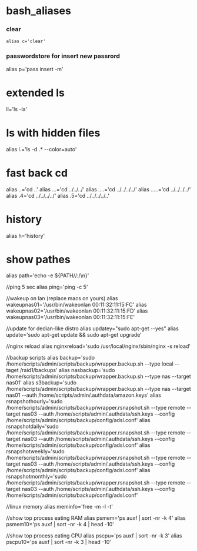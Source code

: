 # bash_aliases

### clear
```
alias c='clear'
```

### passwordstore for insert new passrord
alias p='pass insert -m'

# extended ls
ll='ls -la'

# ls with hidden files
alias l.='ls -d .* --color=auto'

# fast back cd
alias ..='cd ..'
alias ...='cd ../../../'
alias ....='cd ../../../../'
alias .....='cd ../../../../'
alias .4='cd ../../../../'
alias .5='cd ../../../../..'

# history
alias h='history'

# show pathes
alias path='echo -e ${PATH//:/\\n}'

//ping 5 sec
alias ping='ping -c 5'

//wakeup on lan (replace macs on yours)
alias wakeupnas01='/usr/bin/wakeonlan 00:11:32:11:15:FC'
alias wakeupnas02='/usr/bin/wakeonlan 00:11:32:11:15:FD'
alias wakeupnas03='/usr/bin/wakeonlan 00:11:32:11:15:FE'

//update for dedian-like distro
alias updatey="sudo apt-get --yes"
alias update='sudo apt-get update && sudo apt-get upgrade'

//nginx reload 
alias nginxreload='sudo /usr/local/nginx/sbin/nginx -s reload'

//backup scripts
alias backup='sudo /home/scripts/admin/scripts/backup/wrapper.backup.sh --type local --taget /raid1/backups'
alias nasbackup='sudo /home/scripts/admin/scripts/backup/wrapper.backup.sh --type nas --target nas01'
alias s3backup='sudo /home/scripts/admin/scripts/backup/wrapper.backup.sh --type nas --target nas01 --auth /home/scripts/admin/.authdata/amazon.keys'
alias rsnapshothourly='sudo /home/scripts/admin/scripts/backup/wrapper.rsnapshot.sh --type remote --target nas03 --auth /home/scripts/admin/.authdata/ssh.keys --config /home/scripts/admin/scripts/backup/config/adsl.conf'
alias rsnapshotdaily='sudo  /home/scripts/admin/scripts/backup/wrapper.rsnapshot.sh --type remote --target nas03 --auth /home/scripts/admin/.authdata/ssh.keys  --config /home/scripts/admin/scripts/backup/config/adsl.conf'
alias rsnapshotweekly='sudo /home/scripts/admin/scripts/backup/wrapper.rsnapshot.sh --type remote --target nas03 --auth /home/scripts/admin/.authdata/ssh.keys  --config /home/scripts/admin/scripts/backup/config/adsl.conf'
alias rsnapshotmonthly='sudo /home/scripts/admin/scripts/backup/wrapper.rsnapshot.sh --type remote --target nas03 --auth /home/scripts/admin/.authdata/ssh.keys  --config /home/scripts/admin/scripts/backup/config/adsl.conf'

//linux memory
alias meminfo='free -m -l -t'

//show top process eating RAM
alias psmem='ps auxf | sort -nr -k 4'
alias psmem10='ps auxf | sort -nr -k 4 | head -10'

//show top process eating CPU
alias pscpu='ps auxf | sort -nr -k 3'
alias pscpu10='ps auxf | sort -nr -k 3 | head -10'
